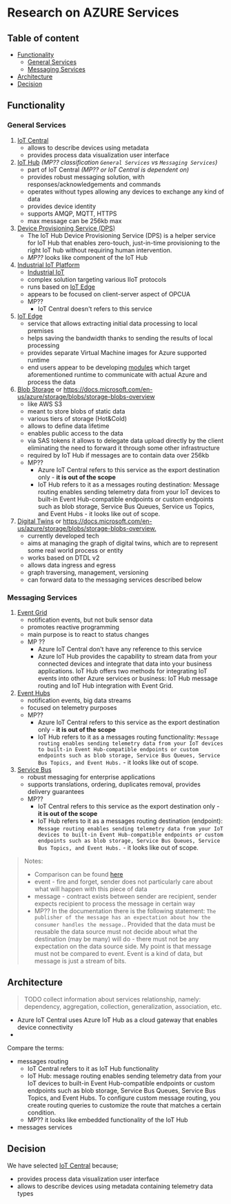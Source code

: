 # Research on AZURE Services <!-- omit in toc -->

## Table of content <!-- omit in toc -->

- [Functionality](#functionality)
  - [General Services](#general-services)
  - [Messaging Services](#messaging-services)
- [Architecture](#architecture)
- [Decision](#decision)

## Functionality

### General Services

1. [IoT Central](https://docs.microsoft.com/en-gb/azure/iot-central/core/)
   - allows to describe devices using metadata
   - provides process data visualization user interface
2. [IoT Hub](https://docs.microsoft.com/en-us/azure/iot-hub/) *(MP?? classification `General Services` vs `Messaging Services`)*
   - part of IoT Central *(MP?? or IoT Central is dependent on)*
   - provides robust messaging solution, with responses/acknowledgements and commands
   - operates without types allowing any devices to exchange any kind of data
   - provides device identity
   - supports AMQP, MQTT, HTTPS
   - max message can be 256kb max
3. [Device Provisioning Service (DPS)](https://docs.microsoft.com/en-us/azure/iot-dps/)
   - The IoT Hub Device Provisioning Service (DPS) is a helper service for IoT Hub that enables zero-touch, just-in-time provisioning to the right IoT hub without requiring human intervention.
   - _MP??_ looks like component of the IoT Hub
4. [Industrial IoT Platform](https://github.com/Azure/Industrial-IoT#azure-industrial-iot-platform)
   - [Industrial IoT](https://github.com/Azure/Industrial-IoT)
   - complex solution targeting various IIoT protocols
   - runs based on [IoT Edge](https://azure.microsoft.com/en-in/services/iot-edge/)
   - appears to be focused on client-server aspect of OPCUA
   - MP??
     - IoT Central doesn't refers to this service
5. [IoT Edge](https://azure.microsoft.com/en-in/services/iot-edge/)
   - service that allows extracting initial data processing to local premises
   - helps saving the bandwidth thanks to sending the results of local processing
   - provides separate Virtual Machine images for Azure supported runtime
   - end users appear to be developing [modules](https://docs.microsoft.com/en-us/azure/iot-edge/module-development) which target aforementioned runtime to communicate with actual Azure and process the data
6. [Blob Storage](https://azure.microsoft.com/en-us/services/storage/blobs/) or <https://docs.microsoft.com/en-us/azure/storage/blobs/storage-blobs-overview>
   - like AWS S3
   - meant to store blobs of static data
   - various tiers of storage (Hot&Cold)
   - allows to define data lifetime
   - enables public access to the data
   - via SAS tokens it allows to delegate data upload directly by the client eliminating the need to forward it through some other infrastructure
   - required by IoT Hub if messages are to contain data over 256kb
   - MP??
     - Azure IoT Central refers to this service as the export destination only - **it is out of the scope**
     - IoT Hub refers to it as a messages routing destination: Message routing enables sending telemetry data from your IoT devices to built-in Event Hub-compatible endpoints or custom endpoints such as blob storage, Service Bus Queues, Service us Topics, and Event Hubs - it looks like out of scope.
7. [Digital Twins](https://azure.microsoft.com/en-us/services/digital-twins/) or <https://docs.microsoft.com/en-us/azure/storage/blobs/storage-blobs-overview.>
   - currently developed tech
   - aims at managing the graph of digital twins, which are to represent some real world process or entity
   - works based on DTDL v2
   - allows data ingress and egress 
   - graph traversing, management, versioning
   - can forward data to the messaging services described below

### Messaging Services

1. [Event Grid](https://docs.microsoft.com/en-us/azure/event-grid/)
   - notification events, but not bulk sensor data
   - promotes reactive programming
   - main purpose is to react to status changes
   - MP ??
     - Azure IoT Central don't have any reference to this service
     - Azure IoT Hub provides the capability to stream data from your connected devices and integrate that data into your business applications. IoT Hub offers two methods for integrating IoT events into other Azure services or business: IoT Hub message routing and IoT Hub integration with Event Grid.
1. [Event Hubs](https://docs.microsoft.com/en-us/azure/event-hubs/)
   - notification events, big data streams
   - focused on telemetry purposes
   - MP??
     - Azure IoT Central refers to this service as the export destination only - **it is out of the scope**
     - IoT Hub refers to it as a messages routing functionality: `Message routing enables sending telemetry data from your IoT devices to built-in Event Hub-compatible endpoints or custom endpoints such as blob storage, Service Bus Queues, Service Bus Topics, and Event Hubs.` - it looks like out of scope.
1. [Service Bus](https://docs.microsoft.com/en-us/azure/service-bus-messaging/)
   - robust messaging for enterprise applications
   - supports translations, ordering, duplicates removal, provides delivery guarantees
   - MP??
     - IoT Central refers to this service as the export destination only - **it is out of the scope**
     - IoT Hub refers to it as a messages routing destination (endpoint): `Message routing enables sending telemetry data from your IoT devices to built-in Event Hub-compatible endpoints or custom endpoints such as blob storage, Service Bus Queues, Service Bus Topics, and Event Hubs.` - it looks like out of scope.

> Notes:
>
>- Comparison can be found [here](https://docs.microsoft.com/en-us/azure/event-grid/compare-messaging-services)
>- event - fire and forget, sender does not particularly care about what will happen with this piece of data
>- message - contract exists between sender are recipient, sender expects recipient to process the message in certain way
>- MP?? In the documentation there is the following statement: `The publisher of the message has an expectation about how the consumer handles the message.`. Provided that the data must be reusable the data source must not decide about what the destination (may be many) will do - there must not be any expectation on the data source side. My point is that message must not be compared to event. Event is a kind of data, but message is just a stream of bits.

## Architecture

>TODO collect information about services relationship, namely: dependency, aggregation, collection, generalization, association, etc.

- Azure IoT Central uses Azure IoT Hub as a cloud gateway that enables device connectivity
- 

Compare the terms:

- messages routing
  - IoT Central refers to it as IoT Hub functionality
  - IoT Hub: message routing enables sending telemetry data from your IoT devices to built-in Event Hub-compatible endpoints or custom endpoints such as blob storage, Service Bus Queues, Service Bus Topics, and Event Hubs. To configure custom message routing, you create routing queries to customize the route that matches a certain condition.
  - MP?? it looks like embedded functionality of the IoT Hub
- messages services

## Decision

We have selected [IoT Central](https://docs.microsoft.com/en-gb/azure/iot-central/core/) because;

- provides process data visualization user interface
- allows to describe devices using metadata containing telemetry data types
